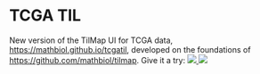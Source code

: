 # TCGA TIL
New version of the TilMap UI for TCGA data, https://mathbiol.github.io/tcgatil, developed on the foundations of https://github.com/mathbiol/tilmap. Give it a try:
[![](https://mathbiol.github.io/tcgatil/snap2.png)
![](https://mathbiol.github.io/tcgatil/snap1.png)](https://mathbiol.github.io/tcgatil)
